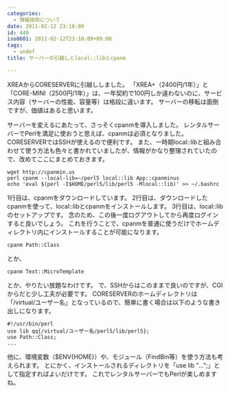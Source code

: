 ```yaml
---
categories:
  - 情報技術について
date: 2011-02-12 23:18:09
id: 449
iso8601: 2011-02-12T23:18:09+09:00
tags:
  - undef
title: サーバーの引越しとlocal::libとcpanm

---
```


XREAからCORESERVERに引越ししました。
「XREA+（2400円/1年）」と「CORE-MINI（2500円/1年）」は、一年契約で100円しか違わないのに、サービス内容（サーバーの性能、容量等）は格段に違います。
サーバーの移転は面倒ですが、価値はあると思います。


サーバーを変えるにあたって、さっそくcpanmを導入しました。
レンタルサーバーでPerlを満足に使おうと思えば、cpanmは必須となりました。
CORESERVERではSSHが使えるので便利です。
また、一時期local::libと組み合わせて使う方法も色々と書かれていましたが、情報がかなり整理されていたので、改めてここにまとめておきます。
<pre><code>wget http://cpanmin.us
perl cpanm --local-lib=~/perl5 local::lib App::cpanminus
echo &#39;eval &#36;(perl -I&#36;HOME/perl5/lib/perl5 -Mlocal::lib)&#39; &gt;&gt; ~/.bashrc</code></pre>
1行目は、cpanmをダウンロードしています。
2行目は、ダウンロードしたcpanmを使って、local::libとcpanmをインストールします。
3行目は、local::libのセットアップです。
念のため、この後一度ログアウトしてから再度ログインすると良いでしょう。
これを行うことで、cpanmを普通に使うだけでホームディレクトリ内にインストールすることが可能になります。
<pre><code>cpanm Path::Class</code></pre>
とか、
<pre><code>cpanm Text::MicroTemplate</code></pre>
とか、やりたい放題なわけです。
で、SSHからはこのままで良いのですが、CGIからだと少し工夫が必要です。
CORESERVERのホームディレクトリは「/virtual/ユーザー名」となっているので、簡単に書く場合は以下のような書き出しになります。
<pre><code>#!/usr/bin/perl
use lib qq{/virtual/ユーザー名/perl5/lib/perl5};
use Path::Class;
...</code></pre>
他に、環境変数（$ENV{HOME}）や、モジュール（FindBin等）を使う方法も考えられます。
とにかく、インストールされるディレクトリを「use lib "...";」として指定すればよいだけです。
これでレンタルサーバーでもPerlが楽しめますね。
    	